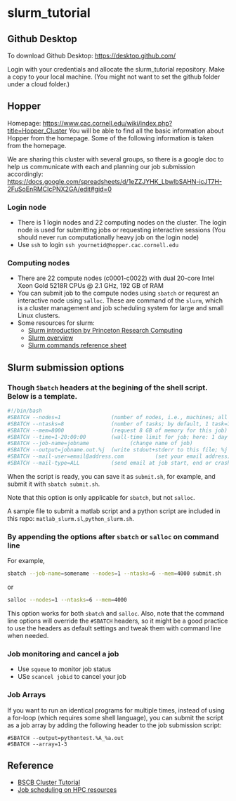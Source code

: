 # slurm_tutorial

## Github Desktop
To download Github Desktop: https://desktop.github.com/

Login with your credentials and allocate the slurm_tutorial repository. Make a copy to your local machine. (You might not want to set the github folder under a cloud folder.)

## Hopper
Homepage: https://www.cac.cornell.edu/wiki/index.php?title=Hopper_Cluster
You will be able to find all the basic information about Hopper from the homepage. Some of the following information is taken from the homepage.

We are sharing this cluster with several groups, so there is a google doc to help us communicate with each and planning our job submission accordingly:
https://docs.google.com/spreadsheets/d/1eZZJYHK_LbwlbSAHN-icJT7H-2FuSoEnRMCIcPNX2GA/edit#gid=0

### Login node
- There is 1 login nodes and 22 computing nodes on the cluster. The login node is used for submitting jobs or requesting interactive sessions (You should never run computationally heavy job on the login node)
- Use `ssh` to login `ssh yournetid@hopper.cac.cornell.edu`

### Computing nodes
- There are 22 compute nodes (c0001-c0022) with dual 20-core Intel Xeon Gold 5218R CPUs @ 2.1 GHz, 192 GB of RAM
- You can submit job to the compute nodes using `sbatch` or requrest an interactive node using `salloc`. These are command of the `slurm`, which is a cluster management and job scheduling system for large and small Linux clusters. 
- Some resources for slurm:
  - [Slurm introduction by Princeton Research
    Computing](https://researchcomputing.princeton.edu/slurm)
  - [Slurm overview](https://slurm.schedmd.com/overview.html)
  - [Slurm commands reference
    sheet](https://slurm.schedmd.com/pdfs/summary.pdf)


## Slurm submission options

### Though `Sbatch` headers at the begining of the shell script. Below is a template.
```bash
#!/bin/bash
#SBATCH --nodes=1                (number of nodes, i.e., machines; all non-MPI jobs *must* run on a single node, i.e., '--nodes=1' must be given here)
#SBATCH --ntasks=8               (number of tasks; by default, 1 task=1 slot=1 thread)
#SBATCH --mem=8000               (request 8 GB of memory for this job)
#SBATCH --time=1-20:00:00        (wall-time limit for job; here: 1 day and 20 hours)
#SBATCH --job-name=jobname             (change name of job)
#SBATCH --output=jobname.out.%j  (write stdout+stderr to this file; %j willbe replaced by job ID)
#SBATCH --mail-user=email@address.com          (set your email address)
#SBATCH --mail-type=ALL          (send email at job start, end or crash - do not use if this is going to generate thousands of e-mails!)
```
When the script is ready, you can save it as `submit.sh`, for example,
and submit it with `sbatch submit.sh`.

Note that this option is only applicable for `sbatch`, but not `salloc`.

A sample file to submit a matlab script and a python script are included in this repo: `matlab_slurm.sl`,`python_slurm.sh`.

### By appending the options after `sbatch` or `salloc` on command line

For example,

``` bash
sbatch --job-name=somename --nodes=1 --ntasks=6 --mem=4000 submit.sh
```

or

``` bash
salloc --nodes=1 --ntasks=6 --mem=4000
```

This option works for both `sbatch` and `salloc`. Also, note that the
command line options will override the `#SBATCH` headers, so it might be
a good practice to use the headers as default settings and tweak them
with command line when needed.

### Job monitoring and cancel a job
- Use `squeue` to monitor job status
- USe `scancel jobid` to cancel your job

### Job Arrays
If you want to run an identical programs for multiple times, instead of using a for-loop (which requires some shell language), you can submit the script as a job array by adding the following header to the job submission script:
```
#SBATCH --output=pythontest.%A_%a.out
#SBATCH --array=1-3
```
## Reference
- [BSCB Cluster Tutorial](https://github.com/therkildsen-lab/user-guide/blob/master/slurm_tutorial/slurm.md)
- [Job scheduling on HPC resources](https://waterprogramming.wordpress.com/2018/06/25/job-scheduling-on-hpc-resources/)
